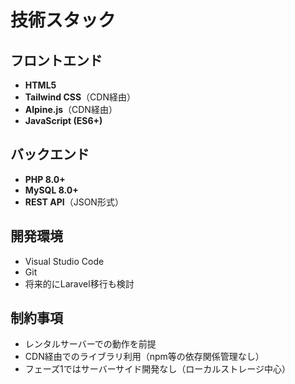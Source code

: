 # 技術スタック

## フロントエンド

- **HTML5**
- **Tailwind CSS**（CDN経由）
- **Alpine.js**（CDN経由）
- **JavaScript (ES6+)**

## バックエンド

- **PHP 8.0+**
- **MySQL 8.0+**
- **REST API**（JSON形式）

## 開発環境

- Visual Studio Code
- Git
- 将来的にLaravel移行も検討

## 制約事項

- レンタルサーバーでの動作を前提
- CDN経由でのライブラリ利用（npm等の依存関係管理なし）
- フェーズ1ではサーバーサイド開発なし（ローカルストレージ中心）
